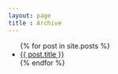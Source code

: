 ```yaml
---
layout: page
title : Archive
---
```


<ul>
{% for post in site.posts %} 
  <li><a href="{{ post.url }}">{{ post.title }}</a></li>
{% endfor %}
</ul>